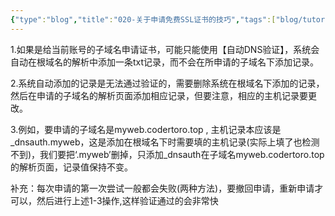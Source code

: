 ```yaml
---
{"type":"blog","title":"020-关于申请免费SSL证书的技巧","tags":["blog/tutorial"],"categories":["博客搭建, 教程"],"establish":"2024/05/03","num":16,"update":"2024/05/03","abbrlink":"346e687d","dg-publish":true,"permalink":"/Blog/020-关于申请免费SSL证书的技巧/","dgPassFrontmatter":true,"created":"2025-02-21T11:01:33.145+08:00","updated":"2025-03-03T20:50:22.486+08:00"}
---
```




1.如果是给当前账号的子域名申请证书，可能只能使用【自动DNS验证】，系统会自动在根域名的解析中添加一条txt记录，而不会在所申请的子域名下添加记录。

2.系统自动添加的记录是无法通过验证的，需要删除系统在根域名下添加的记录，然后在申请的子域名的解析页面添加相应记录，但要注意，相应的主机记录要更改。

3.例如，要申请的子域名是myweb.codertoro.top , 主机记录本应该是_dnsauth.myweb，这是添加在根域名下时需要填的主机记录(实际上填了也检测不到)，我们要把‘.myweb’删掉，只添加_dnsauth在子域名myweb.codertoro.top的解析页面，记录值保持不变。

补充：每次申请的第一次尝试一般都会失败(两种方法)，要撤回申请，重新申请才可以，然后进行上述1-3操作,这样验证通过的会非常快